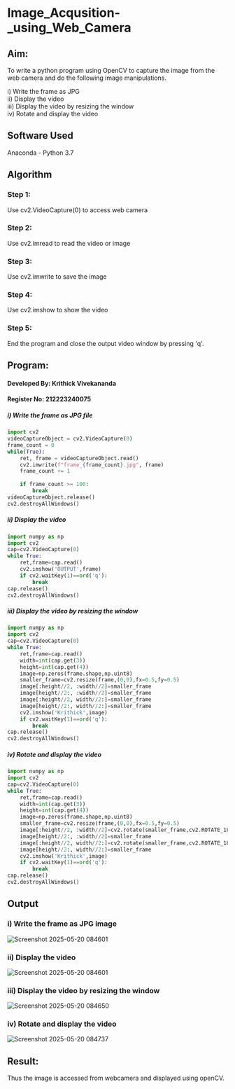 # Image_Acqusition-_using_Web_Camera

## Aim:
To write a python program using OpenCV to capture the image from the web camera and do the following image manipulations.<br>

i) Write the frame as JPG<br>
ii) Display the video<br>
iii) Display the video by resizing the window<br>
iv) Rotate and display the video<br>

## Software Used
Anaconda - Python 3.7

## Algorithm

### Step 1:
Use cv2.VideoCapture(0) to access web camera

### Step 2:
Use cv2.imread to read the video or image

### Step 3:
Use cv2.imwrite to save the image

### Step 4:
Use cv2.imshow to show the video

### Step 5:
End the program and close the output video window by pressing 'q'.

## Program:
#### Developed By: Krithick Vivekananda 
#### Register No: 212223240075
##### i) Write the frame as JPG file
``` Python
import cv2
videoCaptureObject = cv2.VideoCapture(0)
frame_count = 0
while(True):
    ret, frame = videoCaptureObject.read()
    cv2.imwrite(f"frame_{frame_count}.jpg", frame)
    frame_count += 1
    
    if frame_count >= 100:
        break
videoCaptureObject.release()
cv2.destroyAllWindows()
```
##### ii) Display the video
```Python
import numpy as np
import cv2
cap=cv2.VideoCapture(0)
while True:
    ret,frame=cap.read()
    cv2.imshow('OUTPUT',frame)
    if cv2.waitKey(1)==ord('q'):
        break
cap.release()
cv2.destroyAllWindows()
```
##### iii) Display the video by resizing the window
```python
import numpy as np
import cv2
cap=cv2.VideoCapture(0)
while True:
    ret,frame=cap.read()
    width=int(cap.get(3))
    height=int(cap.get(4))
    image=np.zeros(frame.shape,np.uint8)
    smaller_frame=cv2.resize(frame,(0,0),fx=0.5,fy=0.5)
    image[:height//2, :width//2]=smaller_frame
    image[height//2:, :width//2]=smaller_frame
    image[:height//2, width//2:]=smaller_frame
    image[height//2:, width//2:]=smaller_frame
    cv2.imshow('Krithick',image)
    if cv2.waitKey(1)==ord('q'):
        break
cap.release()
cv2.destroyAllWindows()
```
##### iv) Rotate and display the video
```python
import numpy as np
import cv2
cap=cv2.VideoCapture(0)
while True:
    ret,frame=cap.read()
    width=int(cap.get(3))
    height=int(cap.get(4))
    image=np.zeros(frame.shape,np.uint8)
    smaller_frame=cv2.resize(frame,(0,0),fx=0.5,fy=0.5)
    image[:height//2, :width//2]=cv2.rotate(smaller_frame,cv2.ROTATE_180)
    image[height//2:, :width//2]=smaller_frame
    image[:height//2, width//2:]=cv2.rotate(smaller_frame,cv2.ROTATE_180)
    image[height//2:, width//2:]=smaller_frame
    cv2.imshow('Krithick',image)
    if cv2.waitKey(1)==ord('q'):
        break
cap.release()
cv2.destroyAllWindows()
```

## Output

### i) Write the frame as JPG image
![Screenshot 2025-05-20 084601](https://github.com/user-attachments/assets/bca96edd-aa68-41fb-8dcb-d19c293d84c8)

### ii) Display the video
![Screenshot 2025-05-20 084601](https://github.com/user-attachments/assets/341e9c65-a691-4be9-bf56-11d80adb61cd)

### iii) Display the video by resizing the window
![Screenshot 2025-05-20 084650](https://github.com/user-attachments/assets/31276d62-4372-410e-a975-f1a0c71a8e2b)

### iv) Rotate and display the video
![Screenshot 2025-05-20 084737](https://github.com/user-attachments/assets/14ea8bd7-d84c-4c08-9e18-24ae1e56f131)


## Result:
Thus the image is accessed from webcamera and displayed using openCV.
